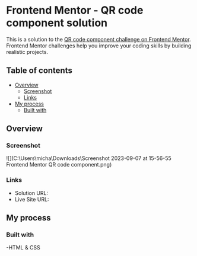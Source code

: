 # Frontend Mentor - QR code component solution

This is a solution to the [QR code component challenge on Frontend Mentor](https://www.frontendmentor.io/challenges/qr-code-component-iux_sIO_H). Frontend Mentor challenges help you improve your coding skills by building realistic projects. 

## Table of contents

- [Overview](#overview)
  - [Screenshot](#screenshot)
  - [Links](#links)
- [My process](#my-process)
  - [Built with](#built-with)

## Overview

### Screenshot

![](C:\Users\micha\Downloads\Screenshot 2023-09-07 at 15-56-55 Frontend Mentor QR code component.png)

### Links

- Solution URL: [](https://www.frontendmentor.io/solutions/medium-rare-qr-code-component-6lot1cmB7d)
- Live Site URL: [](https://mikeengidu1.netlify.app/)

## My process

### Built with

-HTML & CSS
